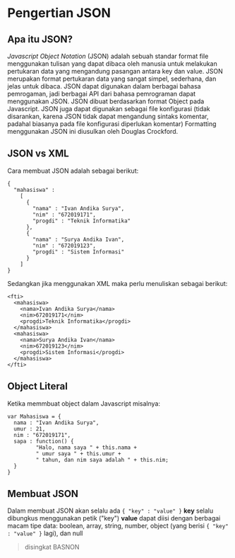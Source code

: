 # Pengertian JSON

## Apa itu JSON?
_Javascript Object Notation_ (JSON) adalah sebuah standar format file menggunakan tulisan yang dapat dibaca oleh manusia untuk melakukan pertukaran data yang mengandung pasangan antara key dan value. JSON merupakan format pertukaran data yang sangat simpel, sederhana, dan jelas untuk dibaca. JSON dapat digunakan dalam berbagai bahasa pemrogaman, jadi berbagai API dari bahasa pemrograman dapat menggunakan JSON.
JSON dibuat berdasarkan format Object pada Javascript. JSON juga dapat digunakan sebagai file konfigurasi (tidak disarankan, karena JSON tidak dapat mengandung sintaks komentar, padahal biasanya pada file konfigurasi diperlukan komentar)
Formatting menggunakan JSON ini diusulkan oleh Douglas Crockford.

## JSON vs XML
Cara membuat JSON adalah sebagai berikut:
```
{
  "mahasiswa" :
    [
      {
        "nama" : "Ivan Andika Surya",
        "nim" : "672019171",
        "progdi" : "Teknik Informatika"
      },
      {
        "nama" : "Surya Andika Ivan",
        "nim" : "672019123",
        "progdi" : "Sistem Informasi"
      }
    ]
}
```

Sedangkan jika menggunakan XML maka perlu menuliskan sebagai berikut:
```
<fti>
  <mahasiswa>
    <nama>Ivan Andika Surya</nama>
    <nim>672019171</nim>
    <progdi>Teknik Informatika</progdi>
  </mahasiswa>
  <mahasiswa>
    <nama>Surya Andika Ivan</nama>
    <nim>672019123</nim>
    <progdi>Sistem Informasi</progdi>
  </mahasiswa>
</fti>
```

## Object Literal
Ketika memmbuat object dalam Javascript misalnya:
```
var Mahasiswa = {
  nama : "Ivan Andika Surya",
  umur : 21,
  nim : "672019171",
  sapa : function() {
         "Halo, nama saya " + this.nama +
         " umur saya " + this.umur +
         " tahun, dan nim saya adalah " + this.nim;
  }
}
```

## Membuat JSON
Dalam membuat JSON akan selalu ada ```{ "key" : "value" }```
**key** selalu dibungkus menggunakan petik ("key")
**value** dapat diisi dengan berbagai macam tipe data: boolean, array, string, number, object (yang berisi ```{ "key" : "value" }``` lagi), dan null 
> disingkat BASNON

